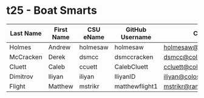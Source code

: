 # t25 - Boat Smarts

| Last Name | First Name | CSU eName | GitHub Username | CSU email |
|-----------|------------|-----------|-----------------|-----------|
|    Holmes |    Andrew  |holmesaw   |holmesaw         |holmesaw@rams.colostate.edu|
| McCracken |    Derek   |dsmcc      |dsmccracken      |dsmcc@colostate.edu|
|Cluett     |Caleb       |ccuett     |CalebCluett      |ccluett@colostate.edu|
|Dimitrov   |Iliyan      |iliyan     |IliyanID         |iliyan@colostate.edu|
|    Flight |    Matthew |   mstrikr |  matthewflight1 |mstrikr@rams.colostate.edu|
